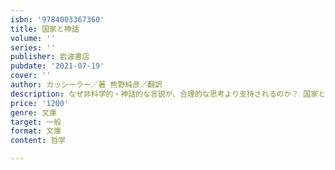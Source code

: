```yaml
---
isbn: '9784003367360'
title: 国家と神話
volume: ''
series: ''
publisher: 岩波書店
pubdate: '2021-07-19'
cover: ''
author: カッシーラー／著 熊野純彦／翻訳
description: なぜ非科学的・神話的な言説が、合理的な思考より支持されるのか？ 国家と神話との関係を壮大なスケールで考察する。
price: '1200'
genre: 文庫
target: 一般
format: 文庫
content: 哲学

---
```

